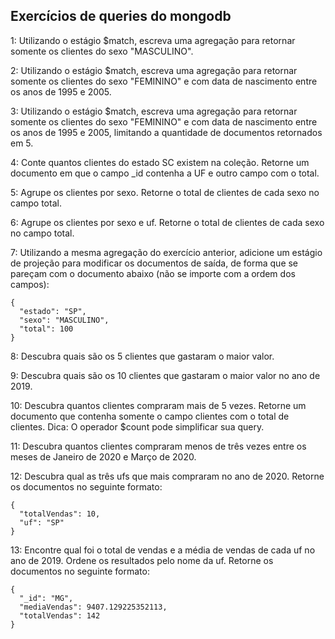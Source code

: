 ## Exercícios de queries do mongodb

1: Utilizando o estágio $match, escreva uma agregação para retornar somente os clientes do sexo "MASCULINO".

2: Utilizando o estágio $match, escreva uma agregação para retornar somente os clientes do sexo "FEMININO" e com data de nascimento entre os anos de 1995 e 2005.

3: Utilizando o estágio $match, escreva uma agregação para retornar somente os clientes do sexo "FEMININO" e com data de nascimento entre os anos de 1995 e 2005, limitando a quantidade de documentos retornados em 5.

4: Conte quantos clientes do estado SC existem na coleção. Retorne um documento em que o campo _id contenha a UF e outro campo com o total.

5: Agrupe os clientes por sexo. Retorne o total de clientes de cada sexo no campo total.

6: Agrupe os clientes por sexo e uf. Retorne o total de clientes de cada sexo no campo total.

7: Utilizando a mesma agregação do exercício anterior, adicione um estágio de projeção para modificar os documentos de saída, de forma que se pareçam com o documento abaixo (não se importe com a ordem dos campos):
```
{
  "estado": "SP",
  "sexo": "MASCULINO",
  "total": 100
}
```

8: Descubra quais são os 5 clientes que gastaram o maior valor.

9: Descubra quais são os 10 clientes que gastaram o maior valor no ano de 2019.

10: Descubra quantos clientes compraram mais de 5 vezes. Retorne um documento que contenha somente o campo clientes com o total de clientes.
Dica: O operador $count pode simplificar sua query.

11: Descubra quantos clientes compraram menos de três vezes entre os meses de Janeiro de 2020 e Março de 2020.

12: Descubra qual as três ufs que mais compraram no ano de 2020. Retorne os documentos no seguinte formato:
```
{
  "totalVendas": 10,
  "uf": "SP"
}
```

13: Encontre qual foi o total de vendas e a média de vendas de cada uf no ano de 2019. Ordene os resultados pelo nome da uf. Retorne os documentos no seguinte formato:
```
{
  "_id": "MG",
  "mediaVendas": 9407.129225352113,
  "totalVendas": 142
}
```
